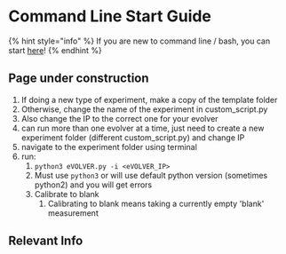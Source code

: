 # Command Line Start Guide

{% hint style="info" %}
If you are new to command line / bash, you can start [here](../../guides/command-line-usage.md)!
{% endhint %}

## Page under construction

1. If doing a new type of experiment, make a copy of the template folder
2. Otherwise, change the name of the experiment in custom\_script.py
3. Also change the IP to the correct one for your evolver
4. can run more than one evolver at a time, just need to create a new experiment folder (different custom\_script.py) and change IP
5. navigate to the experiment folder using terminal
6. run:
   1. `python3 eVOLVER.py -i <eVOLVER_IP>`
   2. Must use `python3` or will use default python version (sometimes python2) and you will get errors
   3. Calibrate to blank
      1. Calibrating to blank means taking a currently empty  'blank' measurement&#x20;

## Relevant Info


